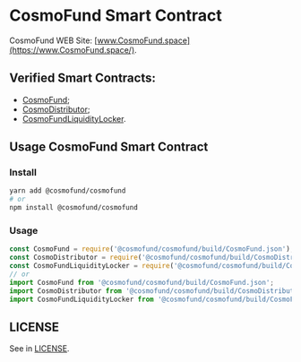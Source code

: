# CosmoFund Smart Contract
CosmoFund WEB Site: [www.CosmoFund.space](https://www.CosmoFund.space/).


## Verified Smart Contracts:
- [CosmoFund](https://etherscan.io/address/0x6a4d8374a408492B54c1041584fF9D1eE8F7765F);
- [CosmoDistributor](https://etherscan.io/address/0x2C6bD2A550Ff9dAcE0c7e71e17C0047220317021);
- [CosmoFundLiquidityLocker](https://etherscan.io/address/0x41D977ab3933dB399787d2124ca27E3B2822F2b3).


## Usage CosmoFund Smart Contract
### Install
```bash
yarn add @cosmofund/cosmofund
# or
npm install @cosmofund/cosmofund
```

### Usage
```js
const CosmoFund = require('@cosmofund/cosmofund/build/CosmoFund.json');
const CosmoDistributor = require('@cosmofund/cosmofund/build/CosmoDistributor.json');
const CosmoFundLiquidityLocker = require('@cosmofund/cosmofund/build/CosmoFundLiquidityLocker.json');
// or
import CosmoFund from '@cosmofund/cosmofund/build/CosmoFund.json';
import CosmoDistributor from '@cosmofund/cosmofund/build/CosmoDistributor.json';
import CosmoFundLiquidityLocker from '@cosmofund/cosmofund/build/CosmoFundLiquidityLocker.json';
```


## LICENSE
See in [LICENSE](/LICENSE).
